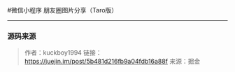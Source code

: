 #微信小程序 朋友圈图片分享（Taro版）

------

### 源码来源
> 作者：kuckboy1994
链接：https://juejin.im/post/5b481d216fb9a04fdb16a88f
来源：掘金